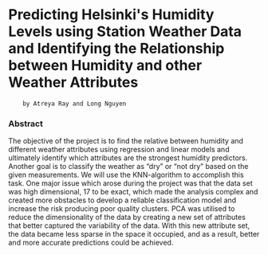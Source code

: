 # Predicting Helsinki's Humidity Levels using Station Weather Data and Identifying the Relationship between Humidity and other Weather Attributes

        by Atreya Ray and Long Nguyen

### Abstract

The objective of the project is to find the relative between humidity and different weather attributes using regression and linear models and ultimately identify which attributes are the strongest humidity predictors. Another goal is to classify the weather as “dry” or “not dry” based on the given measurements. We will use the KNN-algorithm to accomplish this task. One major issue which arose during the project was that the data set was high dimensional, 17 to be exact, which made the analysis complex and created more obstacles to develop a reliable classification model and increase the risk producing poor quality clusters. PCA was utilised to reduce the dimensionality of  the data by creating a new set of attributes that better captured the variability of the data. With this new attribute set, the data became less sparse in the space it occupied, and as a result, better and more accurate predictions could be achieved. 
